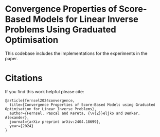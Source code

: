# Convergence Properties of Score-Based Models for Linear Inverse Problems Using Graduated Optimisation

This codebase includes the implementations for the experiments in the paper.








# Citations

If you find this work helpful please cite:

``` 
@article{fernsel2024convergence,
  title={Convergence Properties of Score-Based Models using Graduated Optimisation for Linear Inverse Problems},
  author={Fernsel, Pascal and Kereta, {\v{Z}}eljko and Denker, Alexander},
  journal={arXiv preprint arXiv:2404.18699},
  year={2024}
}
```